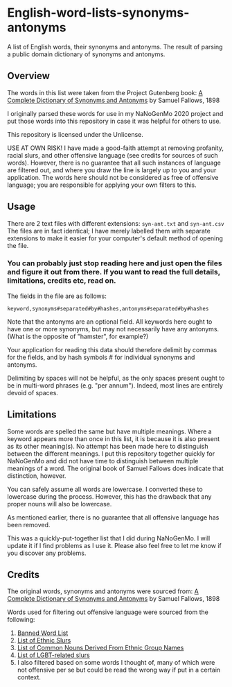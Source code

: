 # English-word-lists-synonyms-antonyms
A list of English words, their synonyms and antonyms. The result of parsing a public domain dictionary of synonyms and antonyms.

## Overview
The words in this list were taken from the Project Gutenberg book: [A Complete Dictionary of Synonyms and Antonyms](http://www.gutenberg.org/ebooks/51155) by Samuel Fallows, 1898

I originally parsed these words for use in my NaNoGenMo 2020 project and put those words into this repository in case it was helpful for others to use. 

This repository is licensed under the Unlicense.

USE AT OWN RISK! I have made a good-faith attempt at removing profanity, racial slurs, and other offensive language (see credits for sources of such words). However, there is no guarantee that all such instances of language are filtered out, and where you draw the line is largely up to you and your application. The words here should not be considered as free of offensive language; you are responsible for applying your own filters to this.

## Usage
There are 2 text files with different extensions: `syn-ant.txt` and `syn-ant.csv` The files are in fact identical; I have merely labelled them with separate extensions to make it easier for your computer's default method of opening the file.

### You can probably just stop reading here and just open the files and figure it out from there. If you want to read the full details, limitations, credits etc, read on.

The fields in the file are as follows:

`keyword,synonyms#separated#by#hashes,antonyms#separated#by#hashes`

Note that the antonyms are an optional field. All keywords here ought to have one or more synonyms, but may not necessarily have any antonyms.(What is the opposite of "hamster", for example?)

Your application for reading this data should therefore delimit by commas for the fields, and by hash symbols # for individual synonyms and antonyms.

Delimiting by spaces will not be helpful, as the only spaces present ought to be in multi-word phrases (e.g. "per annum"). Indeed, most lines are entirely devoid of spaces.

## Limitations
Some words are spelled the same but have multiple meanings. Where a keyword appears more than once in this list, it is because it is also present as its other meaning(s). No attempt has been made here to distinguish between the different meanings. I put this repository together quickly for NaNoGenMo and did not have time to distinguish between multiple meanings of a word. The original book of Samuel Fallows does indicate that distinction, however.

You can safely assume all words are lowercase. I converted these to lowercase during the process. However, this has the drawback that any proper nouns will also be lowercase.

As mentioned earlier, there is no guarantee that all offensive language has been removed.

This was a quickly-put-together list that I did during NaNoGenMo. I will update it if I find problems as I use it. Please also feel free to let me know if you discover any problems.

## Credits
The original words, synonyms and antonyms were sourced from: [A Complete Dictionary of Synonyms and Antonyms](http://www.gutenberg.org/ebooks/51155) by Samuel Fallows, 1898

Words used for filtering out offensive language were sourced from the following:
1. [Banned Word List](http://www.bannedwordlist.com/)
2. [List of Ethnic Slurs](https://en.wikipedia.org/wiki/List_of_ethnic_slurs)
3. [List of Common Nouns Derived From Ethnic Group Names](https://en.wikipedia.org/wiki/List_of_common_nouns_derived_from_ethnic_group_names)
4. [List of LGBT-related slurs](https://en.wikipedia.org/wiki/List_of_LGBT-related_slurs)
5. I also filtered based on some words I thought of, many of which were not offensive per se but could be read the wrong way if put in a certain context. 

